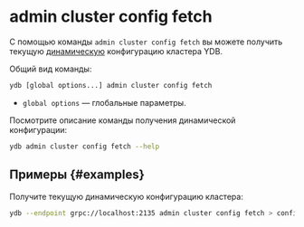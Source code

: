 # admin cluster config fetch

С помощью команды `admin cluster config fetch` вы можете получить текущую [динамическую](../../../../../maintenance/manual/dynamic-config.md) конфигурацию кластера YDB.

Общий вид команды:

```bash
ydb [global options...] admin cluster config fetch
```

* `global options` — глобальные параметры.

Посмотрите описание команды получения динамической конфигурации:

```bash
ydb admin cluster config fetch --help
```

## Примеры {#examples}

Получите текущую динамическую конфигурацию кластера:

```bash
ydb --endpoint grpc://localhost:2135 admin cluster config fetch > config.yaml
```
